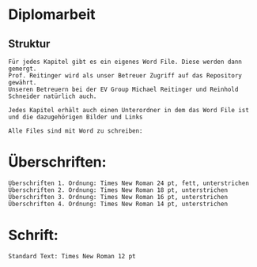 # Diplomarbeit

## Struktur

	Für jedes Kapitel gibt es ein eigenes Word File. Diese werden dann gemergt.
	Prof. Reitinger wird als unser Betreuer Zugriff auf das Repository gewährt. 
	Unseren Betreuern bei der EV Group Michael Reitinger und Reinhold Schneider natürlich auch.
	
	Jedes Kapitel erhält auch einen Unterordner in dem das Word File ist und die dazugehörigen Bilder und Links

	Alle Files sind mit Word zu schreiben: 

# Überschriften:
	Überschriften 1. Ordnung: Times New Roman 24 pt, fett, unterstrichen
	Überschriften 2. Ordnung: Times New Roman 18 pt, unterstrichen
	Überschriften 3. Ordnung: Times New Roman 16 pt, unterstrichen
	Überschriften 4. Ordnung: Times New Roman 14 pt, unterstrichen
	
# Schrift:
	Standard Text: Times New Roman 12 pt
	
